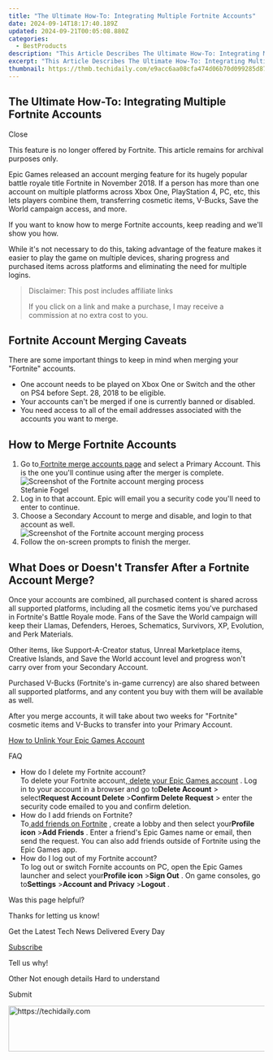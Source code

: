```yaml
---
title: "The Ultimate How-To: Integrating Multiple Fortnite Accounts"
date: 2024-09-14T18:17:40.189Z
updated: 2024-09-21T00:05:08.880Z
categories:
  - BestProducts
description: "This Article Describes The Ultimate How-To: Integrating Multiple Fortnite Accounts"
excerpt: "This Article Describes The Ultimate How-To: Integrating Multiple Fortnite Accounts"
thumbnail: https://thmb.techidaily.com/e9acc6aa08cfa474d06b70d099285d874e59f0982ea9c5cdd47970e026d0c0b2.jpg
---
```


## The Ultimate How-To: Integrating Multiple Fortnite Accounts

Close 

 This feature is no longer offered by Fortnite. This article remains for archival purposes only.

 Epic Games released an account merging feature for its hugely popular battle royale title Fortnite in November 2018\. If a person has more than one account on multiple platforms across Xbox One, PlayStation 4, PC, etc, this lets players combine them, transferring cosmetic items, V-Bucks, Save the World campaign access, and more.

 If you want to know how to merge Fortnite accounts, keep reading and we'll show you how.

 While it's not necessary to do this, taking advantage of the feature makes it easier to play the game on multiple devices, sharing progress and purchased items across platforms and eliminating the need for multiple logins. 

>  Disclaimer: This post includes affiliate links
>
>  If you click on a link and make a purchase, I may receive a commission at no extra cost to you.
>

##  Fortnite Account Merging Caveats

 There are some important things to keep in mind when merging your "Fortnite" accounts.

* One account needs to be played on Xbox One or Switch and the other on PS4 before Sept. 28, 2018 to be eligible.
* Your accounts can't be merged if one is currently banned or disabled.
* You need access to all of the email addresses associated with the accounts you want to merge.

##  How to Merge Fortnite Accounts

1. Go to[ Fortnite merge accounts page](https://www.epicgames.com/fortnite/account-merge/accounts/primary) and select a Primary Account. This is the one you'll continue using after the merger is complete.  
![Screenshot of the Fortnite account merging process](https://www.lifewire.com/thmb/S4uvPKpHtDCqofo8-8iB6XNG88k=/1500x0/filters:no_upscale():max_bytes(150000):strip_icc():format(webp)/Screenshot2019-02-2013.39.52-5c6dbf1346e0fb00011fa0c4.png)  
 Stefanie Fogel
2. Log in to that account. Epic will email you a security code you'll need to enter to continue.
3. Choose a Secondary Account to merge and disable, and login to that account as well.  
![Screenshot of the Fortnite account merging process](https://www.lifewire.com/thmb/qzemy5pkKXQVjRXBU7cJ6nV0rUc=/1500x0/filters:no_upscale():max_bytes(150000):strip_icc():format(webp)/Fortniteaccountmerging-5c6dc07446e0fb000181fd5d.png)
4. Follow the on-screen prompts to finish the merger.

##  What Does or Doesn't Transfer After a Fortnite Account Merge?

 Once your accounts are combined, all purchased content is shared across all supported platforms, including all the cosmetic items you've purchased in Fortnite's Battle Royale mode. Fans of the Save the World campaign will keep their Llamas, Defenders, Heroes, Schematics, Survivors, XP, Evolution, and Perk Materials.

 Other items, like Support-A-Creator status, Unreal Marketplace items, Creative Islands, and Save the World account level and progress won't carry over from your Secondary Account.

 Purchased V-Bucks (Fortnite's in-game currency) are also shared between all supported platforms, and any content you buy with them will be available as well.

 After you merge accounts, it will take about two weeks for "Fortnite" cosmetic items and V-Bucks to transfer into your Primary Account.

[ How to Unlink Your Epic Games Account ](https://www.lifewire.com/how-to-unlink-epic-games-account-4707757) 

 FAQ

* How do I delete my Fortnite account?  
 To delete your Fortnite account,[ delete your Epic Games account](https://www.lifewire.com/how-to-delete-epic-games-account-4692848) . Log in to your account in a browser and go to**Delete Account** \> select**Request Account Delete** \>**Confirm Delete Request** \> enter the security code emailed to you and confirm deletion.
* How do I add friends on Fortnite?  
 To[ add friends on Fortnite](https://www.lifewire.com/how-to-add-friends-on-fortnite-4584407) , create a lobby and then select your**Profile icon** \>**Add Friends** . Enter a friend's Epic Games name or email, then send the request. You can also add friends outside of Fortnite using the Epic Games app.
* How do I log out of my Fortnite account?  
 To log out or switch Fornite accounts on PC, open the Epic Games launcher and select your**Profile icon** \>**Sign Out** . On game consoles, go to**Settings** \>**Account and Privacy** \>**Logout** .

Was this page helpful?

Thanks for letting us know!

 Get the Latest Tech News Delivered Every Day

[ Subscribe ](https://www.lifewire.com/#) 

Tell us why!

 Other  Not enough details  Hard to understand 

 Submit 

<ins class="adsbygoogle"
     style="display:block"
     data-ad-format="autorelaxed"
     data-ad-client="ca-pub-7571918770474297"
     data-ad-slot="1223367746"></ins>

<ins class="adsbygoogle"
     style="display:block"
     data-ad-client="ca-pub-7571918770474297"
     data-ad-slot="8358498916"
     data-ad-format="auto"
     data-full-width-responsive="true"></ins>



<!-- affiliate ads begin -->
<a href="https://appsumo.8odi.net/c/5597632/2118319/7443" target="_top" id="2118319">
  <img src="//a.impactradius-go.com/display-ad/7443-2118319" border="0" alt="https://techidaily.com" width="728" height="90"/>
</a>
<img height="0" width="0" src="https://appsumo.8odi.net/i/5597632/2118319/7443" style="position:absolute;visibility:hidden;" border="0" />
<!-- affiliate ads end -->


